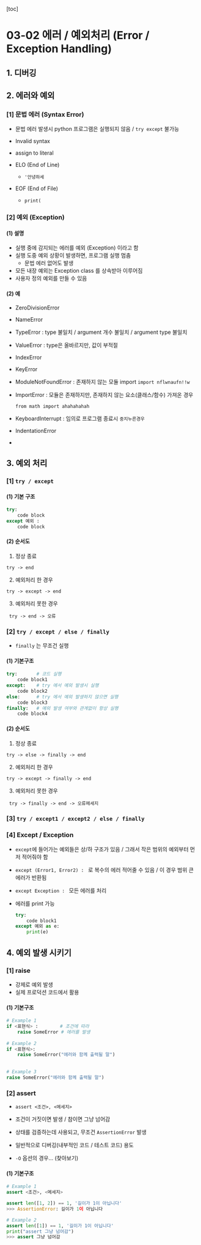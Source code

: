 [toc]

# 03-02 에러 / 예외처리 (Error / Exception Handling)



## 1. 디버깅







## 2. 에러와 예외

### [1] 문법 에러 (Syntax Error)

+ 문법 에러 발생시 python 프로그램은 실행되지 않음 / ```try except``` 불가능

+ Invalid syntax
+ assign to literal
+ ELO (End of Line)
  + ```'안녕하세``` 
+ EOF (End of File)
  + ```print(```



### [2] 예외 (Exception)

#### (1) 설명

+ 실행 중에 감지되는 에러를 예외 (Exception) 이라고 함
+ 실행 도중 예외 상황이 발생하면, 프로그램 실행 멈춤
  + 문법 에러 없어도 발생
+ 모든 내장 예외는 Exception class 를 상속받아 이루어짐
+ 사용자 정의 예외를 만들 수 있음



#### (2) 예

+ ZeroDivisionError

+ NameError

+ TypeError : type 불일치 / argument 개수 불일치 / argument type 불일치

+ ValueError : type은 올바르지만, 값이 부적절

+ IndexError

+ KeyError

+ ModuleNotFoundError : 존재하지 않는 모듈 import  ```import nflwnaufn!!w```

+ ImportError : 모듈은 존재하지만, 존재하지 않는 요소(클래스/함수) 가져온 경우

  ```from math import ahahahahah```

+ KeyboardInterrupt : 임의로 프로그램 종료시  ```중지누른경우```

+ IndentationError

+ 





## 3. 예외 처리

### [1] ```try / except```

#### (1) 기본 구조

```python
try:
    code block
except 예외 :
    code block
```



#### (2) 순서도

1. 정상 종료

```try -> end```



2. 예외처리 한 경우

```try -> except -> end```



3. 예외처리 못한 경우

``` try -> end -> 오류```



### [2] ```try / except / else / finally```

+ ```finally``` 는 무조건 실행



#### (1) 기본구조

```python
try:       # 코드 실행
   	code block1
except:    # try 에서 예외 발생시 실행
    code block2
else:      # try 에서 예외 발생하지 않으면 실행 
    code block3
finally:   # 예외 발생 여부와 관계없이 항상 실행
    code block4
```



#### (2) 순서도

1. 정상 종료

```try -> else -> finally -> end```



2. 예외처리 한 경우

```try -> except -> finally -> end```



3.  예외처리 못한 경우

``` try -> finally -> end -> 오류메세지```



### [3] ```try / except1 / except2 / else / finally```





### [4] Except / Exception

+ ```except```에 들어가는 예외들은 상/하 구조가 있음 / 그래서 작은 범위의 예외부터 먼저 적어줘야 함

+ ```except (Error1, Error2) : ``` 로 복수의 에러 적어줄 수 있음 / 이 경우 범위 큰 에러가 반환됨

+ ```except Exception : ``` 모든 에러를 처리

+ 에러를 print 가능

  ```python
  try:
      code block1
  except 예외 as e:
      print(e)
  ```





## 4. 예외 발생 시키기

### [1] raise

+ 강제로 예외 발생
+ 실제 프로덕션 코드에서 활용

#### (1) 기본구조

```python
# Example 1
if <표현식> :        # 조건에 따라
    raise SomeError # 에러를 발생
    
# Example 2
if <표현식>:
    raise SomeError("에러와 함께 출력될 말")
    
    
# Example 3
raise SomeError("에러와 함께 출력될 말")
```







### [2] assert

+ ```assert <조건>, <메세지>```

+ 조건이 거짓이면 발생 / 참이면 그냥 넘어감

+ 상태를 검증하는데 사용되고, 무조건 ```AssertionError``` 발생
+ 일반적으로 디버깅(내부적인 코드 / 테스트 코드) 용도

+ ```-O``` 옵션의 경우... (찾아보기)



#### (1) 기본구조

```python
# Example 1
assert <조건>, <메세지>

assert len([1, 2]) == 1, '길이가 1이 아닙니다'
>>> AssertionError: 길이가 1이 아닙니다

# Example 2
assert len([1]) == 1, '길이가 1이 아닙니다'
print("assert 그냥 넘어감")
>>> assert 그냥 넘어감
```

